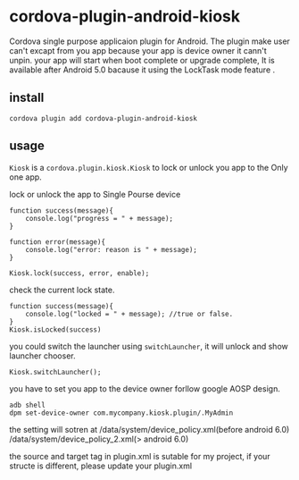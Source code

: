 # cordova-plugin-android-kiosk
Cordova single purpose applicaion plugin for Android. The plugin make user can't excapt from you app because your app is device owner it cann't unpin. 
your app will start when boot complete or upgrade complete, It is available after Android 5.0 bacause it using the LockTask mode feature .

## install
```
cordova plugin add cordova-plugin-android-kiosk
```

## usage
``Kiosk`` is a ``cordova.plugin.kiosk.Kiosk`` to lock or unlock you app to the Only one app.

lock or unlock the app to Single Pourse device
```
function success(message){
    console.log("progress = " + message);
}

function error(message){
    console.log("error: reason is " + message);
}

Kiosk.lock(success, error, enable);
```
check the current lock state.
```
function success(message){
    console.log("locked = " + message); //true or false.
}
Kiosk.isLocked(success)
```

you could switch the launcher using ```switchLauncher```, it will unlock and show launcher chooser.

```
Kiosk.switchLauncher();
```

you have to set you app to the device owner forllow google AOSP design.
```
adb shell
dpm set-device-owner com.mycompany.kiosk.plugin/.MyAdmin
```
the setting will sotren at /data/system/device_policy.xml(before android 6.0)
/data/system/device_policy_2.xml(> android 6.0)

the source and target tag in plugin.xml is sutable for my project, if your structe is different, please update your plugin.xml
